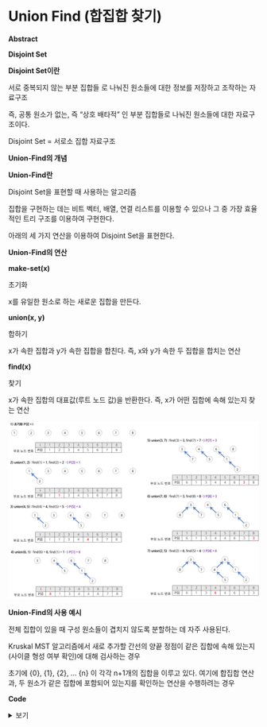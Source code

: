# **Union Find (합집합 찾기)**

**Abstract**

**Disjoint Set**

**Disjoint Set이란**

서로 중복되지 않는 부분 집합들 로 나눠진 원소들에 대한 정보를 저장하고 조작하는 자료구조

즉, 공통 원소가 없는, 즉 “상호 배타적” 인 부분 집합들로 나눠진 원소들에 대한 자료구조이다.

Disjoint Set = 서로소 집합 자료구조

**Union-Find의 개념**

**Union-Find란**

Disjoint Set을 표현할 때 사용하는 알고리즘



집합을 구현하는 데는 비트 벡터, 배열, 연결 리스트를 이용할 수 있으나 그 중 가장 효율적인 트리 구조를 이용하여 구현한다.

아래의 세 가지 연산을 이용하여 Disjoint Set을 표현한다.



**Union-Find의 연산**

**make-set(x)**

초기화

x를 유일한 원소로 하는 새로운 집합을 만든다.

**union(x, y)**

합하기

x가 속한 집합과 y가 속한 집합을 합친다. 즉, x와 y가 속한 두 집합을 합치는 연산

**find(x)**

찾기

x가 속한 집합의 대표값(루트 노드 값)을 반환한다. 즉, x가 어떤 집합에 속해 있는지 찾는 연산

![img](../Pictures/union_find_example.png)

**Union-Find의 사용 예시**

전체 집합이 있을 때 구성 원소들이 겹치지 않도록 분할하는 데 자주 사용된다.



Kruskal MST 알고리즘에서 새로 추가할 간선의 양끝 정점이 같은 집합에 속해 있는지(사이클 형성 여부 확인)에 대해 검사하는 경우

초기에 {0}, {1}, {2}, … {n} 이 각각 n+1개의 집합을 이루고 있다. 여기에 합집합 연산과, 두 원소가 같은 집합에 포함되어 있는지를 확인하는 연산을 수행하려는 경우

**Code**

<details>
    <summary>보기</summary>

```c++

int RP[MAX];

void make_set(){
    for (int i = 0; i <= n; i++) {
		RP[i] = i;
	}
    return;
}

int find(int a) {
	if (RP[a] != a)
		RP[a] = findRP(RP[a]);
	return RP[a];
}

void union(int a, int b) {
	a = findRP(a);
	b = findRP(b);
	RP[a] = RP[b];
	return;
}

```

</details>